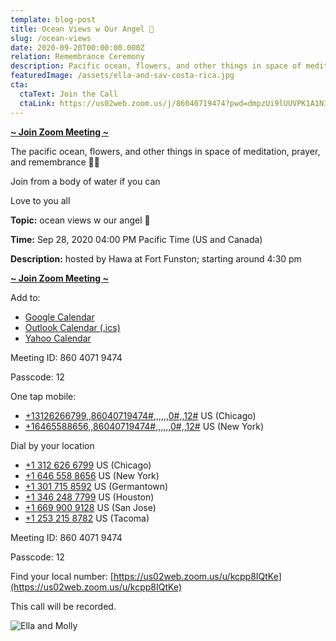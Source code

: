 ```yaml
---
template: blog-post
title: Ocean Views w Our Angel 👼
slug: /ocean-views
date: 2020-09-20T00:00:00.000Z
relation: Remembrance Ceremony
description: Pacific ocean, flowers, and other things in space of meditation, prayer, and remembrance 🙏✨ Love to you all 
featuredImage: /assets/ella-and-sav-costa-rica.jpg
cta:
  ctaText: Join the Call
  ctaLink: https://us02web.zoom.us/j/86040719474?pwd=dmpzUi9lUUVPK1A1N3IwbkM5eUE3Zz09
---
```

**[~ Join Zoom Meeting ~](https://us02web.zoom.us/j/86040719474?pwd=dmpzUi9lUUVPK1A1N3IwbkM5eUE3Zz09)**

The pacific ocean, flowers, and other things in space of meditation, prayer, and remembrance 🙏✨ 

Join from a body of water if you can

Love to you all 

**Topic:** ocean views w our angel 👼

**Time:** Sep 28, 2020 04:00 PM Pacific Time (US and Canada)

**Description:** hosted by Hawa at Fort Funston; starting around 4:30 pm

**[~ Join Zoom Meeting ~](https://us02web.zoom.us/j/86040719474?pwd=dmpzUi9lUUVPK1A1N3IwbkM5eUE3Zz09)**

Add to:
- [Google Calendar](https://zoom.us/meeting/tZItc-mvrzIuHdCLOPhR6AfH5nPvcHu84hO1/calendar/google/add)
- [Outlook Calendar (.ics)](https://zoom.us/meeting/tZItc-mvrzIuHdCLOPhR6AfH5nPvcHu84hO1/ics)
- [Yahoo Calendar](http://calendar.yahoo.com/?v=60&VIEW=d&TITLE=ocean%20views%20w%20our%20angel%20-&in_loc=https%3A%2F%2Fus02web.zoom.us%2Fj%2F86040719474%3Fpwd%3DdmpzUi9lUUVPK1A1N3IwbkM5eUE3Zz09&URL=https%3A%2F%2Fus02web.zoom.us%2Fj%2F86040719474%3Fpwd%3DdmpzUi9lUUVPK1A1N3IwbkM5eUE3Zz09&ST=20200928T230000Z&DUR=0100&DESC=Catherine%20Pollock%20is%20inviting%20you%20to%20a%20scheduled%20Zoom%20meeting.%0D%0A%0D%0AJoin%20Zoom%20Meeting%0D%0Ahttps%3A%2F%2Fus02web.zoom.us%2Fj%2F86040719474%3Fpwd%3DdmpzUi9lUUVPK1A1N3IwbkM5eUE3Zz09%0D%0A%0D%0AMeeting%20ID%3A%20860%204071%209474%0D%0APasscode%3A%2012%0D%0AOne%20tap%20mobile%0D%0A%2B13126266799%2C%2C86040719474%23%2C%2C%2C%2C%2C%2C0%23%2C%2C12%23%20US%20%28Chicago%29%0D%0A%2B16465588656%2C%2C86040719474%23%2C%2C%2C%2C%2C%2C0%23%2C%2C12%23%20US%20%28New%20York%29%0D%0A%0D%0ADial%20by%20your%20location%0D%0A%20%20%20%20%20%20%20%20%2B1%20312%20626%206799%20US%20%28Chicago%29%0D%0A%20%20%20%20%20%20%20%20%2B1%20646%20558%208656%20US%20%28New%20York%29%0D%0A%20%20%20%20%20%20%20%20%2B1%20301%20715%208592%20US%20%28Germantown%29%0D%0A%20%20%20%20%20%20%20%20%2B1%20346%20248%207799%20US%20%28Houston%29%0D%0A%20%20%20%20%20%20%20%20%2B1%20669%20900%209128%20US%20%28San%20Jose%29%0D%0A%20%20%20%20%20%20%20%20%2B1%20253%20215%208782%20US%20%28Tacoma%29%0D%0AMeeting%20ID%3A%20860%204071%209474%0D%0APasscode%3A%2012%0D%0AFind%20your%20local%20number%3A%20https%3A%2F%2Fus02web.zoom.us%2Fu%2Fkcpp8IQtKe%0D%0A%0D%0A)

Meeting ID: 860 4071 9474

Passcode: 12

One tap mobile:
- [+13126266799,,86040719474#,,,,,,0#,,12#](tel:+13126266799,,86040719474#,,,,,,0#,,12#) US (Chicago)
- [+16465588656,,86040719474#,,,,,,0#,,12#](tel:+16465588656,,86040719474#,,,,,,0#,,12#) US (New York)

Dial by your location
- [+1 312 626 6799](tel:+13126266799) US (Chicago)
- [+1 646 558 8656](tel:+16465588656) US (New York)
- [+1 301 715 8592](tel:+13017158592) US (Germantown)
- [+1 346 248 7799](tel:+13462487799) US (Houston)
- [+1 669 900 9128](tel:+16699009128) US (San Jose)
- [+1 253 215 8782](tel:+12532158782) US (Tacoma)

Meeting ID: 860 4071 9474

Passcode: 12

Find your local number: [https://us02web.zoom.us/u/kcpp8IQtKe](https://us02web.zoom.us/u/kcpp8IQtKe)

This call will be recorded.

![Ella and Molly](/assets/ella-and-molly.jpg)
